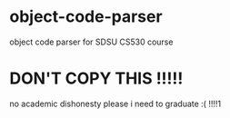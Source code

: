 # object-code-parser
object code parser for SDSU CS530 course


# DON'T COPY THIS !!!!! 
no academic dishonesty please i need to graduate :(
!!!!1
